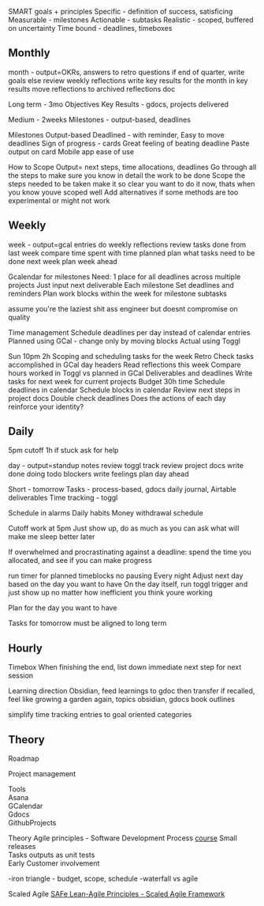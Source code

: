 SMART goals + principles
Specific - definition of success, satisficing
Measurable - milestones
Actionable - subtasks
Realistic - scoped, buffered on uncertainty
Time bound - deadlines, timeboxes

## Monthly
month - output=OKRs, answers to retro questions
if end of quarter, write goals
else
review weekly reflections
write key results for the month in key results
move reflections to archived reflections doc

Long term - 3mo
Objectives
Key Results - gdocs, projects delivered

Medium - 2weeks
Milestones - output-based, deadlines

Milestones
Output-based
Deadlined - with reminder, Easy to move deadlines
Sign of progress - cards
Great feeling of beating deadline
Paste output on card
Mobile app ease of use

How to Scope
Output= next steps, time allocations, deadlines
Go through all the steps to make sure you know in detail the work to be done
Scope the steps needed to be taken
make it so clear you want to do it now, thats when you know youve scoped well
Add alternatives if some methods are too experimental or might not work

## Weekly
week - output=gcal entries
do weekly reflections
review tasks done from last week
compare time spent with time planned
plan what tasks need to be done next week
plan week ahead

Gcalendar for milestones
Need: 1 place for all deadlines across multiple projects
Just input next deliverable
Each milestone Set deadlines and reminders
Plan work blocks within the week for milestone subtasks

assume you're the laziest shit ass engineer but doesnt compromise on quality

Time management
Schedule deadlines per day instead of calendar entries
Planned using GCal - change only by moving blocks
Actual using Toggl

Sun 10pm 2h Scoping and scheduling tasks for the week
Retro
Check tasks accomplished in GCal day headers
Read reflections this week
Compare hours worked in Toggl vs planned in GCal
Deliverables and deadlines
Write tasks for next week for current projects
Budget 30h time
Schedule deadlines in calendar
Schedule blocks in calendar
Review next steps in project docs
Double check deadlines
Does the actions of each day reinforce your identity?

## Daily

5pm cutoff
1h if stuck ask for help

day - output=standup notes
review toggl track
review project docs
write done doing todo blockers
write feelings
plan day ahead

Short - tomorrow
Tasks - process-based, gdocs daily journal, Airtable deliverables
Time tracking - toggl

Schedule in alarms
Daily habits
Money withdrawal schedule

Cutoff work at 5pm
Just show up, 
do as much as you can
ask what will make me sleep better later

If overwhelmed and procrastinating against a deadline: spend the time you allocated, and see if you can make progress

run timer for planned timeblocks no pausing
Every night Adjust next day based on the day you want to have
On the day itself, run toggl trigger and just show up no matter how inefficient you think youre working

Plan for the day you want to have

Tasks for tomorrow must be aligned to long term

## Hourly
Timebox
When finishing the end, list down immediate next step for next session

Learning direction
Obsidian, feed learnings to gdoc then transfer if recalled, feel like growing a garden again, topics obsidian, gdocs book outlines

simplify time tracking entries to goal oriented categories



## Theory
Roadmap

Project management

  
Tools  
Asana  
GCalendar  
Gdocs  
GithubProjects

Theory
Agile principles  - Software Development Process [course](https://learn.udacity.com/courses/ud805)
Small releases  
Tasks outputs as unit tests  
Early Customer involvement  

-iron triangle - budget, scope, schedule
-waterfall vs agile

Scaled Agile
[SAFe Lean-Agile Principles - Scaled Agile Framework](https://scaledagileframework.com/safe-lean-agile-principles/)
